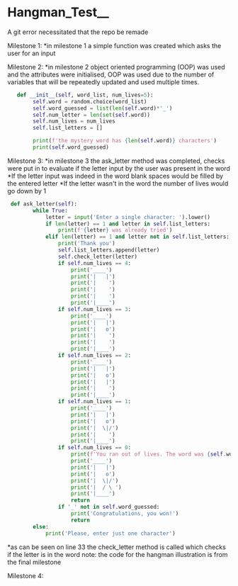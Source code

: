 # Hangman_Test__
A git error necessitated that the repo be remade

Milestone 1:
*in milestone 1 a simple function was created which asks the user for an input

Milestone 2:
*in milestone 2 object oriented programming (OOP) was used and the attributes were initialised, OOP was used due to the number of variables that will be repeatedly updated and used multiple times.
```python
   def __init__(self, word_list, num_lives=5):
        self.word = random.choice(word_list)
        self.word_guessed = list(len(self.word)*'_')
        self.num_letter = len(set(self.word))
        self.num_lives = num_lives
        self.list_letters = []

        print(f'the mystery word has {len(self.word)} characters')
        print(self.word_guessed)
```
Milestone 3:
*in milestone 3 the ask_letter method was completed, checks were put in to evaluate if the letter input by the user was present in the word
*If the letter input was indeed in the word blank spaces would be filled by the entered letter
*If the letter wasn't in the word the number of lives would go down by 1
```python
 def ask_letter(self):
        while True:
            letter = input('Enter a single character: ').lower()
            if len(letter) == 1 and letter in self.list_letters:
                print(f'{letter} was already tried')
            elif len(letter) == 1 and letter not in self.list_letters:
                print('Thank you')
                self.list_letters.append(letter)
                self.check_letter(letter)
                if self.num_lives == 4:
                    print('____')
                    print('|   |')
                    print('|    ')
                    print('|    ')
                    print('|    ')
                    print('|____')
                if self.num_lives == 3:
                    print('____')
                    print('|   |')
                    print('|   o')
                    print('|    ')
                    print('|    ')
                    print('|____')
                if self.num_lives == 2:
                    print('____')
                    print('|   |')
                    print('|   o')
                    print('|   |')
                    print('|    ')
                    print('|____')
                if self.num_lives == 1:
                    print('____')
                    print('|   |')
                    print('|   o')
                    print('|  \|/')
                    print('|    ')
                    print('|____')
                if self.num_lives == 0:
                    print(f'You ran out of lives. The word was {self.word}')
                    print('____')
                    print('|   |')
                    print('|   o')
                    print('|  \|/')
                    print('|  / \ ')
                    print('|____')
                    return
                if '_' not in self.word_guessed:
                    print('Congratulations, you won!')
                    return
        else:
            print('Please, enter just one character')
```
*as can be seen on line 33 the check_letter method is called which checks if the letter is in the word
note: the code for the hangman illustration is from the final milestone

Milestone 4:


        
